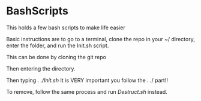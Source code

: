 # BashScripts
This holds a few bash scripts to make life easier

Basic instructions are to go to a terminal, clone the repo in your ~/ directory, enter the folder, and run the Init.sh script.

This can be done by cloning the git repo

Then entering the directory.

Then typing _. ./Init.sh_ It is VERY important you follow the . ./ part!!

To remove, follow the same process and run _Destruct.sh_ instead.
